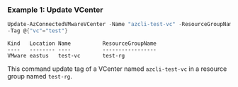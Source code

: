 ### Example 1: Update VCenter
```powershell
Update-AzConnectedVMwareVCenter -Name "azcli-test-vc" -ResourceGroupName "test-rg" -SubscriptionId "204898ee-cd13-4332-b9d4-55ca5c25496d" 
-Tag @{"vc"="test"}
```

```output
Kind   Location Name          ResourceGroupName
----   -------- ----          -----------------
VMware eastus   test-vc       test-rg
```

This command update tag of a VCenter named `azcli-test-vc` in a resource group named `test-rg`.